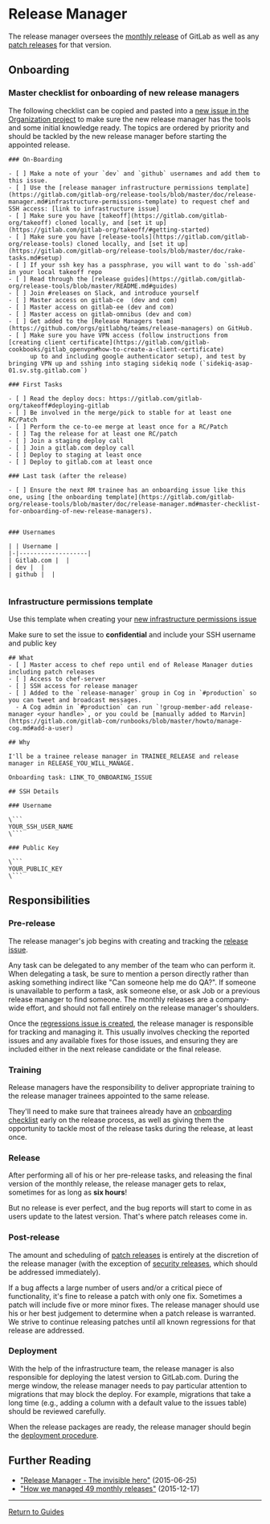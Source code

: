 # Release Manager

The release manager oversees the [monthly release] of GitLab as well as any
[patch releases] for that version.

## Onboarding
### Master checklist for onboarding of new release managers

The following checklist can be copied and pasted into a [new issue in the Organization project](https://gitlab.com/gitlab-com/organization/issues/new?issue[title]=Onboarding%20Release%20Manager%20[your%20name%20here])
to make sure the new release manager has the tools and some initial knowledge ready.
The topics are ordered by priority and should be tackled by the new release manager
before starting the appointed release.

```
### On-Boarding

- [ ] Make a note of your `dev` and `github` usernames and add them to this issue.
- [ ] Use the [release manager infrastructure permissions template](https://gitlab.com/gitlab-org/release-tools/blob/master/doc/release-manager.md#infrastructure-permissions-template) to request chef and SSH access: [link to infrastructure issue]
- [ ] Make sure you have [takeoff](https://gitlab.com/gitlab-org/takeoff) cloned locally, and [set it up](https://gitlab.com/gitlab-org/takeoff/#getting-started)
- [ ] Make sure you have [release-tools](https://gitlab.com/gitlab-org/release-tools) cloned locally, and [set it up](https://gitlab.com/gitlab-org/release-tools/blob/master/doc/rake-tasks.md#setup)
- [ ] If your ssh key has a passphrase, you will want to do `ssh-add` in your local takeoff repo
- [ ] Read through the [release guides](https://gitlab.com/gitlab-org/release-tools/blob/master/README.md#guides)
- [ ] Join #releases on Slack, and introduce yourself
- [ ] Master access on gitlab-ce  (dev and com)
- [ ] Master access on gitlab-ee (dev and com)
- [ ] Master access on gitlab-omnibus (dev and com)
- [ ] Get added to the [Release Managers team](https://github.com/orgs/gitlabhq/teams/release-managers) on GitHub.
- [ ] Make sure you have VPN access (follow instructions from [creating client certificate](https://gitlab.com/gitlab-cookbooks/gitlab_openvpn#how-to-create-a-client-certificate)
      up to and including google authenticator setup), and test by bringing VPN up and sshing into staging sidekiq node (`sidekiq-asap-01.sv.stg.gitlab.com`)

### First Tasks

- [ ] Read the deploy docs: https://gitlab.com/gitlab-org/takeoff#deploying-gitlab
- [ ] Be involved in the merge/pick to stable for at least one RC/Patch
- [ ] Perform the ce-to-ee merge at least once for a RC/Patch
- [ ] Tag the release for at least one RC/patch
- [ ] Join a staging deploy call
- [ ] Join a gitlab.com deploy call
- [ ] Deploy to staging at least once
- [ ] Deploy to gitlab.com at least once

### Last task (after the release)

- [ ] Ensure the next RM trainee has an onboarding issue like this one, using [the onboarding template](https://gitlab.com/gitlab-org/release-tools/blob/master/doc/release-manager.md#master-checklist-for-onboarding-of-new-release-managers).


### Usernames

| | Username |
|-|-------------------|
| Gitlab.com |  |
| dev |  |
| github |  |


```

### Infrastructure permissions template

Use this template when creating your [new infrastructure permissions issue](https://gitlab.com/gitlab-com/infrastructure/issues/new?issue[title]=Chef%20and%20SSH%20access%20request%20for%20YOUR%20NAME)

Make sure to set the issue to **confidential** and include your SSH username and public key

```
## What
- [ ] Master access to chef repo until end of Release Manager duties including patch releases
- [ ] Access to chef-server
- [ ] SSH access for release manager
- [ ] Added to the `release-manager` group in Cog in `#production` so you can tweet and broadcast messages.
  - A Cog admin in `#production` can run `!group-member-add release-manager <your handle>`, or you could be [manually added to Marvin](https://gitlab.com/gitlab-com/runbooks/blob/master/howto/manage-cog.md#add-a-user)

## Why

I'll be a trainee release manager in TRAINEE_RELEASE and release manager in RELEASE_YOU_WILL_MANAGE.

Onboarding task: LINK_TO_ONBOARING_ISSUE

## SSH Details

### Username

\```
YOUR_SSH_USER_NAME
\```

### Public Key

\```
YOUR_PUBLIC_KEY
\```

```


## Responsibilities

### Pre-release

The release manager's job begins with creating and tracking the [release
issue](monthly.md#1-create-an-issue-to-track-the-release).

Any task can be delegated to any member of the team who can perform it. When
delegating a task, be sure to mention a person directly rather than asking
something indirect like "Can someone help me do QA?". If someone is unavailable
to perform a task, ask someone else, or ask Job or a previous release manager to
find someone. The monthly releases are a company-wide effort, and should not
fall entirely on the release manager's shoulders.

Once the [regressions issue is created](rake-tasks.md#regression_issueversion),
the release manager is responsible for tracking and managing it. This usually
involves checking the reported issues and any available fixes for those issues,
and ensuring they are included either in the next release candidate or the final
release.

### Training

Release managers have the responsibility to deliver appropriate training to
the release manager trainees appointed to the same release.

They'll need to make sure that trainees already have an [onboarding checklist](#master-checklist-for-onboarding-of-new-release-managers)
early on the release process, as well as giving them the opportunity to tackle
most of the release tasks during the release, at least once.

### Release

After performing all of his or her pre-release tasks, and releasing the final
version of the monthly release, the release manager gets to relax, sometimes for
as long as **six hours**!

But no release is ever perfect, and the bug reports will start to come in as
users update to the latest version. That's where patch releases come in.

### Post-release

The amount and scheduling of [patch releases] is entirely at the discretion of
the release manager (with the exception of [security releases], which should be
addressed immediately).

If a bug affects a large number of users and/or a critical piece of
functionality, it's fine to release a patch with only one fix. Sometimes a patch
will include five or more minor fixes. The release manager should use his or her
best judgement to determine when a patch release is warranted. We strive to
continue releasing patches until all known regressions for that release are
addressed.

### Deployment

With the help of the infrastructure team, the release manager is also
responsible for deploying the latest version to GitLab.com. During the merge
window, the release manager needs to pay particular attention to migrations that
may block the deploy. For example, migrations that take a long time (e.g.,
adding a column with a default value to the issues table) should be reviewed
carefully.

When the release packages are ready, the release manager should begin the
[deployment procedure].

## Further Reading

- ["Release Manager - The invisible hero"](https://about.gitlab.com/2015/06/25/release-manager-the-invisible-hero/) (2015-06-25)
- ["How we managed 49 monthly releases"](https://about.gitlab.com/2015/12/17/gitlab-release-process/) (2015-12-17)

[deployment procedure]: https://gitlab.com/gitlab-org/takeoff#deploying-gitlab
[monthly release]: monthly.md
[patch releases]: patch.md
[security releases]: security.md

---

[Return to Guides](../README.md#guides)
